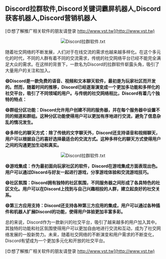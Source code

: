 ## **Discord拉群软件,Discord关键词霸屏机器人,Discord获客机器人,Discord营销机器人**

[😍想了解推广相关软件的朋友请登录 http://www.vst.tw](http://www.vst.tw)

 <center><img src="https://vst.tw/MP4/tuiguang/png/0.png" alt="Discord拉群软件.txt"></center>

随着社交网络的不断发展，人们对于在线交流的需求也越来越多样化。在这个多元化的时代，不同的人群有着不同的交流需求，传统的社交网络平台已经不能完全满足大众的需求。在这样的背景下，一款名为Discord的拉群软件崭露头角，吸引了大量用户的关注和加入。

**😄Discord是一款免费的语音、视频和文本聊天软件，最初是为玩家社区而开发的。然而，随着时间的推移，Discord已经逐渐演变成一个更加多功能和多样化的社交平台，吸引了不同领域的用户。与传统的社交网络相比，Discord有着几个独特的特点：**

**😄群组分区功能：Discord允许用户创建不同的服务器，并在每个服务器中设置不同的频道和群组。这种分区功能使得用户可以更加有序地进行交流，避免了信息杂乱的情况发生。**

**😄多样化的聊天方式：除了传统的文字聊天外，Discord还支持语音和视频聊天，用户可以根据自己的喜好选择最适合的交流方式。这种多样化的聊天方式使得用户之间的沟通更加生动和真实。**

 <center><img src="https://vst.tw/MP4/tuiguang/png/1.png" alt="Discord拉群软件.txt"></center>

**😄游戏集成：作为最初面向玩家社区的软件，Discord在游戏集成方面表现出色。用户可以通过Discord与好友一起进行游戏，分享游戏体验和交流游戏技巧。**

**😄社区氛围：Discord拥有独特的社区氛围，不同服务器之间形成了各具特色的社区文化。用户可以在Discord上找到与自己兴趣相投的人群，建立起良好的社交关系。**

**😄第三方应用支持：Discord还支持各种第三方应用的集成，用户可以通过各种插件和机器人扩展Discord的功能，使得用户体验更加丰富多彩。**

总的来说，Discord作为一款新兴的社交平台，吸引了越来越多的用户加入其中。其独特的功能和社区氛围使得用户可以更加自由地进行交流和互动，成为了社交网络发展的一股新势力。未来，随着社交网络的不断演变和用户需求的不断变化，Discord有望成为一个更加多元化和开放的社交平台。

[😍想了解推广相关软件的朋友请登录 http://www.vst.tw](http://www.vst.tw)



